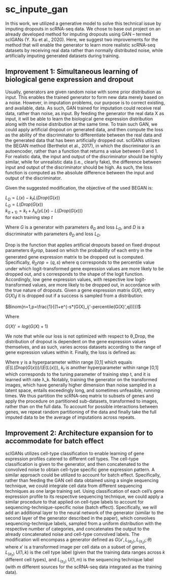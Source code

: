 # sc_inpute_gan

In this work, we utilized a generative model to solve this technical issue by imputing dropouts in scRNA-seq data. We chose to base out project on an already developed method for imputing dropouts using GAN – termed scIGANs (Y. Xu et al., 2020). Here, we suggest two improvements for the method that will enable the generator to learn more realistic scRNA-seq datasets by receiving real data rather than normally distributed noise, while artificially imputing generated datasets during training. 

## Improvement 1: Simultaneous learning of biological gene expression and dropout 
Usually, generators are given random noise with some prior distribution as input. This enables the trained generator to form new data merely based on a noise. However, in imputation problems, our purpose is to correct existing, and available, data. As such, GAN trained for imputation could receive real data, rather than noise, as input. By feeding the generator the real data X as input, it will be able to learn the biological gene expression distribution along with the noise distribution at the same time. To train such GAN, we could apply artificial dropout on generated data, and then compute the loss as the ability of the discriminator to differentiate between the real data and the generated data that has been artificially dropped out.
	scIGANs utilizes the BEGAN method (Berthelot et al., 2017), in which the discriminator is an autoencoder, rather than a function that returns a value between 0 and 1. For realistic data, the input and output of the discriminator should be highly similar, while for unrealistic data (i.e., clearly fake), the difference between input and output of the discriminator should be high. As such, the loss function is computed as the absolute difference between the input and output of the discriminator.

Given the suggested modification, the objective of the used BEGAN is:

$L_D=L(x)-k_t L(Drop(G(x))$                                                          
$L_G=L(Drop(G(x))$                                            
$k_(t+1)=k_t+λ_k (γL(x)-L(Drop(G(x)))$                  
for each training step $t$

Where $G$ is a generator with parameters $θ_G$ and loss $L_G$, and $D$ is a discriminator with parameters $θ_D$ and loss $L_D$. 

Drop is the function that applies artificial dropouts based on fixed dropout parameters $θ_Drop$, based on which the probability of each entry in the generated gene expression matrix to be dropped out is computed. Specifically, $θ_Drop=(q,s)$ where q corresponds to the percentile value under which logit-transformed gene expression values are more likely to be dropped out, and s corresponds to the shape of the logit function. Accordingly, low gene expression values, with respective low logit-transformed values, are more likely to be dropped out, in accordance with the true nature of dropouts. Given a gene expression matrix $G(X)$, entry $G(X)_ij$ it is dropped out if a success is sampled from a distribution:

$Binom(n=1,p=\frac{1}{(1+e^(-s*(G(X)_ij'-percentile(G(X)',q)))})$

Where

$G(X)'=log⁡(G(X)+1)$

We note that while our loss is not optimized with respect to θ_Drop, the distribution of dropout is dependent on the gene expression values themselves, and as such, varies across datasets according to the range of gene expression values within it. Finally, the loss is defined as:

 
Where $γ$ is a hyperparameter within range [0,1] which equals $(Ε(L(Drop(G(x)))/(Ε(L(x)))$, $k_t$ is another hyperparameter within range [0,1] which corresponds to the tuning parameter of training step t, and it is learned with rate λ_k.
Notably, training the generator on the transformed images, which have generally higher dimension than noise sampled in a latent space, entails exceedingly long, and sometimes unfeasible, running times. We thus partition the scRNA-seq matrix to subsets of genes and apply the procedure on partitioned sub-datasets, transformed to images, rather than on the full data. To account for possible interactions between genes, we repeat random partitioning of the data and finally take the full imputed data to be the average of imputations across repeats. 
 

## Improvement 2: Architecture expansion for to accommodate for batch effect
scIGANs utilizes cell-type classification to enable learning of gene expression profiles catered to different cell types. The cell-type classification is given to the generator, and then concatenated to the convolved noise to obtain cell-type specific gene expression pattern. A similar approach could be utilized to account for batch effect. Specifically, rather than feeding the GAN cell data obtained using a single sequencing technique, we could integrate cell data from different sequencing techniques as one large training set. Using classification of each cell’s gene expression profile to its respective sequencing technique, we could apply a similar procedure to that applied on cell-type labels to account for sequencing-technique-specific noise (batch effect). Specifically, we will add an additional layer to the neural network of the generator (similar to the second layer of the generator described in the paper), which convolves sequencing-technique labels, sampled from a uniform distribution with the respective number of categories, and concatenates the output to the already concatenated noise and cell-type convolved labels.  The modification will encompass a generator defined as $G(x',L_(a_z ),L_(s_z );θ)$ where $x'$ is a transformed image per cell data on a subset of genes, $L_(a_z )~U(1,k)$ is the cell type label (given that the training data ranges across $k$ different cell types), and $L_(s_z )~U(1,m)$ is the sequencing technique label (with $m$ different sources for the scRNA-seq data integrated as the training data).


